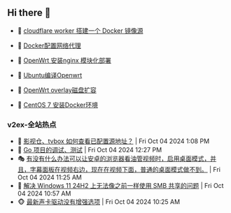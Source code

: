 ## Hi there 👋

<!--
**dkyg666/dkyg666** is a ✨ _special_ ✨ repository because its `README.md` (this file) appears on your GitHub profile.

Here are some ideas to get you started:

- 🔭 I’m currently working on ...
- 🌱 I’m currently learning ...
- 👯 I’m looking to collaborate on ...
- 🤔 I’m looking for help with ...
- 💬 Ask me about ...
- 📫 How to reach me: ...
- 😄 Pronouns: ...
- ⚡ Fun fact: ...
-->

<!-- BLOG-POST-LIST:START -->
- 🦩 [cloudflare worker 搭建一个 Docker 镜像源](http://blog.1996099.xyz/archives/cloudflare-worker-da-jian-yi-ge-docker-jing-xiang-zhan) 

- 🚦 [Docker配置网络代理](http://blog.1996099.xyz/archives/dockerpei-zhi-wang-luo-dai-li) 

- 🫶 [OpenWrt 安装nginx 模块化部署](http://blog.1996099.xyz/archives/openwrt-an-zhuang-nginx-mo-kuai-hua-bu-shu) 

- 🦄 [Ubuntu编译Openwrt](http://blog.1996099.xyz/archives/ubuntuzi-bian-yi-openwrt) 

- 🐻 [OpenWrt overlay磁盘扩容](http://blog.1996099.xyz/archives/openwrt-overlay) 

- 🤖 [CentOS 7 安装Docker环境](http://blog.1996099.xyz/archives/centos-docker) 
<!-- BLOG-POST-LIST:END -->

### v2ex-全站热点
<!-- v2ex:START -->
- 🥸 [影视仓、tvbox 如何查看已配置源地址？](https://www.v2ex.com/t/1077688#reply0) | Fri Oct 04 2024 1:08 PM
- 🤗 [Go 项目的调试、测试](https://www.v2ex.com/t/1077686#reply1) | Fri Oct 04 2024 12:27 PM
- 🎭 [有没有什么办法可以让安卓的浏览器看油管视频时，启用桌面模式，并且，字幕面板在视频右边，现在在视频下面，普通的桌面模式做不到。](https://www.v2ex.com/t/1077680#reply1) | Fri Oct 04 2024 11:25 AM
- 🥷 [解决 Windows 11 24H2 上无法像之前一样使用 SMB 共享的问题](https://www.v2ex.com/t/1077675#reply1) | Fri Oct 04 2024 10:57 AM
- 🐵 [最新声卡驱动没有增强选项](https://www.v2ex.com/t/1077673#reply0) | Fri Oct 04 2024 10:25 AM<!-- v2ex:END -->

